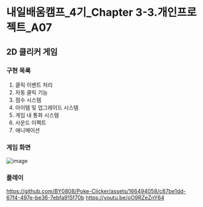 # 내일배움캠프_4기_Chapter 3-3.개인프로젝트_A07

## 2D 클리커 게임

### 구현 목록
1. 클릭 이벤트 처리
2. 자동 클릭 기능
3. 점수 시스템
4. 아이템 및 업그레이드 시스템
5. 게임 내 통화 시스템
6. 사운드 이펙트
7. 애니메이션

### 게임 화면
![image](https://github.com/BY0808/Poke-Clicker/assets/166494058/0d47b518-e715-4f6f-b64f-98a3ffca2b67)

### 플레이
https://github.com/BY0808/Poke-Clicker/assets/166494058/c87be1dd-67f4-497e-be36-7ebfa915f70b
https://youtu.be/oO9RZeZnY64
